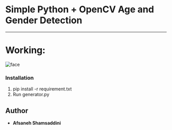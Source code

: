 # Simple Python + OpenCV Age and Gender Detection

---

# Working:
![face](https://github.com/AfsanehShamsaddini/gender-age-detect/assets/107355829/0b803fac-94b0-4621-a47b-b58aa8cb572f)


### Installation
1. pip install -r requirement.txt
2. Run generator.py

## Author
* **Afsaneh Shamsaddini**
